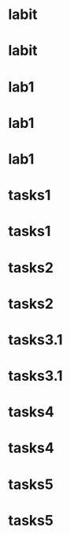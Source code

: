 # labit
# labit
# lab1
# lab1
# lab1
# tasks1
# tasks1
# tasks2
# tasks2
# tasks3.1
# tasks3.1
# tasks4
# tasks4
# tasks5
# tasks5

